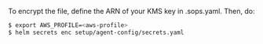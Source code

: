 To encrypt the file, define the ARN of your KMS key in .sops.yaml.
Then, do:

```bash
$ export AWS_PROFILE=<aws-profile>
$ helm secrets enc setup/agent-config/secrets.yaml
```
